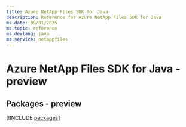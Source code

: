 ```yaml
---
title: Azure NetApp Files SDK for Java
description: Reference for Azure NetApp Files SDK for Java
ms.date: 09/01/2025
ms.topic: reference
ms.devlang: java
ms.service: netappfiles
---
```

# Azure NetApp Files SDK for Java - preview
## Packages - preview
[!INCLUDE [packages](netapp-files-index.md)]